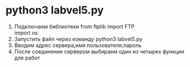 # python3 labvel5.py
1. Подключаем библиотеки 
from ftplib import FTP  
import os
2. Запустить файл через команду python3 labvel5.py
3. Вводим адрес сервера,имя пользователя,пароль
4. После соединение сервером выбираем один из четырех функции для работ
